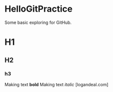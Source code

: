 # HelloGitPractice
Some basic exploring for GitHub.

# H1
## H2
### h3

Making text **bold** 
Making text *italic*
[logandeal.com]
